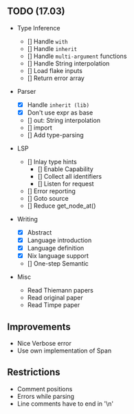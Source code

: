 ## TODO (17.03)

- Type Inference
  - [] Handle `with`
  - [] Handle `inherit`
  - [] Handle `multi-argument` functions
  - [] Handle String interpolation
  - [] Load flake inputs
  - [] Return error array

- Parser
  - [x] Handle `inherit (lib)`
  - [x] Don't use expr as base
  - [] out: String interpolation
  - [] import
  - [] Add type-parsing

- LSP
  - [] Inlay type hints
    - [] Enable Capability
    - [] Collect all identifiers
    - [] Listen for request
  - [] Error reporting
  - [] Goto source
  - [] Reduce get_node_at()

- Writing
  - [x] Abstract
  - [x] Language introduction
  - [x] Language definition
  - [x] Nix language support
  - [] One-step Semantic

- Misc
  - Read Thiemann papers
  - Read original paper
  - Read Timpe paper

## Improvements

- Nice Verbose error
- Use own implementation of Span

## Restrictions

- Comment positions
- Errors while parsing
- Line comments have to end in '\n'

